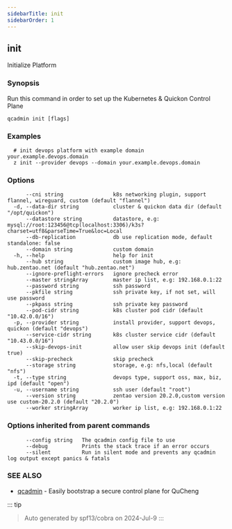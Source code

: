 ```yaml
---
sidebarTitle: init
sidebarOrder: 1
---
```


## init

Initialize Platform

### Synopsis

Run this command in order to set up the Kubernetes & Quickon Control Plane

```
qcadmin init [flags]
```

### Examples

```
  # init devops platform with example domain your.example.devops.domain
  z init --provider devops --domain your.example.devops.domain
```

### Options

```
      --cni string                k8s networking plugin, support flannel, wireguard, custom (default "flannel")
  -d, --data-dir string           cluster & quickon data dir (default "/opt/quickon")
      --datastore string          datastore, e.g: mysql://root:123456@tcp(localhost:3306)/k3s?charset=utf8&parseTime=True&loc=Local
      --db-replication            db use replication mode, default standalone: false
      --domain string             custom domain
  -h, --help                      help for init
      --hub string                custom image hub, e.g: hub.zentao.net (default "hub.zentao.net")
      --ignore-preflight-errors   ignore precheck error
      --master stringArray        master ip list, e.g: 192.168.0.1:22
      --password string           ssh password
      --pkfile string             ssh private key, if not set, will use password
      --pkpass string             ssh private key password
      --pod-cidr string           k8s cluster pod cidr (default "10.42.0.0/16")
  -p, --provider string           install provider, support devops, quickon (default "devops")
      --service-cidr string       k8s cluster service cidr (default "10.43.0.0/16")
      --skip-devops-init          allow user skip devops init (default true)
      --skip-precheck             skip precheck
      --storage string            storage, e.g: nfs,local (default "nfs")
  -t, --type string               devops type, support oss, max, biz, ipd (default "open")
  -u, --username string           ssh user (default "root")
      --version string            zentao version 20.2.0,custom version use custom-20.2.0 (default "20.2.0")
      --worker stringArray        worker ip list, e.g: 192.168.0.1:22
```

### Options inherited from parent commands

```
      --config string   The qcadmin config file to use
      --debug           Prints the stack trace if an error occurs
      --silent          Run in silent mode and prevents any qcadmin log output except panics & fatals
```

### SEE ALSO

* [qcadmin](../qcadmin.md)	 - Easily bootstrap a secure control plane for QuCheng

::: tip
>Auto generated by spf13/cobra on 2024-Jul-9
:::